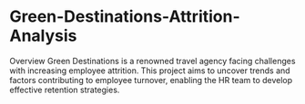 # Green-Destinations-Attrition-Analysis
Overview  Green Destinations is a renowned travel agency facing challenges with increasing employee attrition. This project aims to uncover trends and factors contributing to employee turnover, enabling the HR team to develop effective retention strategies.
